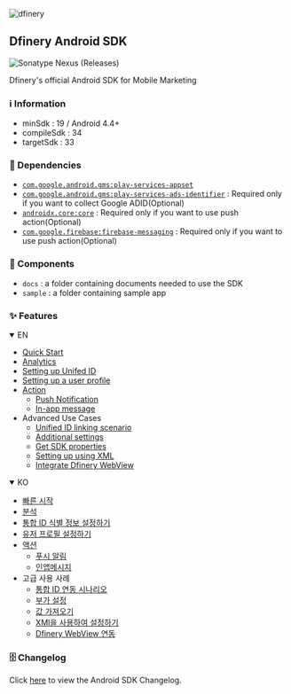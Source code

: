 ![dfinery](https://www.dfinery.io/assets/images/logos/logo_color.svg)

## Dfinery Android SDK

![Sonatype Nexus (Releases)](https://img.shields.io/nexus/r/com.igaworks.dfinery/android-sdk?server=https%3A%2F%2Fs01.oss.sonatype.org)

Dfinery's official Android SDK for Mobile Marketing

### ℹ️ Information
- minSdk : 19 / Android 4.4+
- compileSdk : 34
- targetSdk : 33

### 🔗 Dependencies

- [`com.google.android.gms:play-services-appset`](https://developer.android.com/training/articles/app-set-id)
- [`com.google.android.gms:play-services-ads-identifier`](https://support.google.com/googleplay/android-developer/answer/6048248) : Required only if you want to collect Google ADID(Optional)
- [`androidx.core:core`](https://developer.android.com/jetpack/androidx/releases/core) : Required only if you want to use push action(Optional)
- [`com.google.firebase:firebase-messaging`](https://firebase.google.com/docs/cloud-messaging) : Required only if you want to use push action(Optional)

### 📁 Components
- `docs` : a folder containing documents needed to use the SDK
- `sample` :  a folder containing sample app

### ✨ Features

<details open>
 <summary>EN</summary>

- [Quick Start](./docs/en/integration.md)
- [Analytics](./docs/en/analytics.md)
- [Setting up Unifed ID](./docs/en/identity.md)
- [Setting up a user profile](./docs/en/user_profile.md)
- [Action](./docs/en/action.md)
  - [Push Notification](./docs/en/push_notification.md)
  - [In-app message](./docs/en/inappmessage.md)
- Advanced Use Cases
  - [Unified ID linking scenario](./docs/en/identity_scenario.md)
  - [Additional settings](./docs/en/additional.md)
  - [Get SDK properties](./docs/en/getter.md)
  - [Setting up using XML](./docs/en/config_by_xml.md)
  - [Integrate Dfinery WebView](./docs/en/web_view_interface.md)
</details>
<details open>
 <summary>KO</summary>

- [빠른 시작](./docs/ko/integration.md)
- [분석](./docs/ko/analytics.md)
- [통합 ID 식별 정보 설정하기](./docs/ko/identity.md)
- [유저 프로필 설정하기](./docs/ko/user_profile.md)
- [액션](./docs/ko/action.md)
  - [푸시 알림](./docs/ko/push_notification.md)
  - [인앱메시지](./docs/ko/inappmessage.md)
- 고급 사용 사례
  - [통합 ID 연동 시나리오](./docs/ko/identity_scenario.md)
  - [부가 설정](./docs/ko/additional.md)
  - [값 가져오기](./docs/ko/getter.md)
  - [XMl을 사용하여 설정하기](./docs/ko/config_by_xml.md)
  - [Dfinery WebView 연동](./docs/ko/web_view_interface.md)

</details>

### 🗄️ Changelog

Click [here](./CHANGELOG.md) to view the Android SDK Changelog.